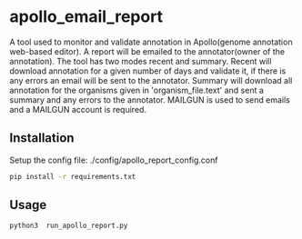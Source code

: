 # apollo_email_report
A tool used to monitor and validate annotation in Apollo(genome annotation web-based editor). A report will be emailed to the annotator(owner of the annotation).
The tool has two modes recent and summary. Recent will download annotation for a given number of days and validate it, if there is any errors an email will be sent to the annotator.
Summary will download all annotation for the organisms given in 'organism_file.text' and sent a summary and any errors to the annotator. MAILGUN is used to send emails and a MAILGUN account is required.

## Installation
Setup the config file: ./config/apollo_report_config.conf

```bash
pip install -r requirements.txt
```

## Usage
```bash
python3  run_apollo_report.py
```
